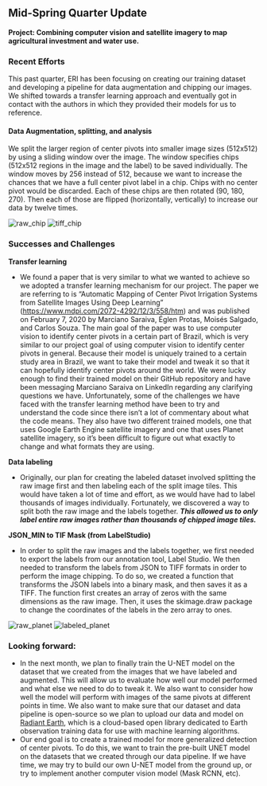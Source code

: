 ## Mid-Spring Quarter Update
**Project: Combining computer vision and satellite imagery to map agricultural investment and water use.**

### Recent Efforts
This past quarter, ERI has been focusing on creating our training dataset and developing a pipeline for data augmentation and chipping our images. We shifted towards a transfer learning approach and eventually got in contact with the authors in which they provided their models for us to reference. 
#### Data Augmentation, splitting, and analysis 
We split the larger region of center pivots into smaller image sizes (512x512) by using a sliding window over the image. The window specifies chips (512x512 regions in the image and the label) to be saved individually. The window moves by 256 instead of 512, because we want to increase the chances that we have a full center pivot label in a chip. Chips with no center pivot would be discarded. Each of these chips are then rotated (90, 180, 270). Then each of those are flipped (horizontally, vertically) to increase our data by twelve times. 

![raw_chip](images/raw_chip.png)
![tiff_chip](images/tiff_chip.png)

### Successes and Challenges
**Transfer learning**
- We found a paper that is very similar to what we wanted to achieve so we adopted a transfer learning mechanism for our project. The paper we are referring to is “Automatic Mapping of Center Pivot Irrigation Systems from Satellite Images Using Deep Learning” (https://www.mdpi.com/2072-4292/12/3/558/htm) and was published on February 7, 2020 by Marciano Saraiva, Églen Protas, Moisés Salgado, and Carlos Souza. The main goal of the paper was to use computer vision to identify center pivots in a certain part of Brazil, which is very similar to our project goal of using computer vision to identify center pivots in general. Because their model is uniquely trained to a certain study area in Brazil, we want to take their model and tweak it so that it can hopefully identify center pivots around the world. We were lucky enough to find their trained model on their GitHub repository and have been messaging Marciano Saraiva on LinkedIn regarding any clarifying questions we have. Unfortunately, some of the challenges we have faced with the transfer learning method have been to try and understand the code since there isn’t a lot of commentary about what the code means. They also have two different trained models, one that uses Google Earth Engine satellite imagery and one that uses Planet satellite imagery, so it’s been difficult to figure out what exactly to change and what formats they are using. 

**Data labeling**
- Originally, our plan for creating the labeled dataset involved splitting the raw image first and then labeling each of the split image tiles. This would have taken a lot of time and effort, as we would have had to label thousands of images individually. Fortunately, we discovered a way to split both the raw image and the labels together. ***This allowed us to only label entire raw images rather than thousands of chipped image tiles.***

**JSON_MIN to TIF Mask (from LabelStudio)**
- In order to split the raw images and the labels together, we first needed to export the labels from our annotation tool, Label Studio. We then needed to transform the labels from JSON to TIFF formats in order to perform the image chipping. To do so, we created a function that transforms the JSON labels into a binary mask, and then saves it as a TIFF. The function first creates an array of zeros with the same dimensions as the raw image. Then, it uses the skimage.draw package to change the coordinates of the labels in the zero array to ones.

![raw_planet](images/raw_planet.jpg)
![labeled_planet](images/labeled_planet.jpg)

### Looking forward:
- In the next month, we plan to finally train the U-NET model on the dataset that we created from the images that we have labeled and augmented. This will allow us to evaluate how well our model performed and what else we need to do to tweak it. We also want to consider how well the model will perform with images of the same pivots at different points in time. We also want to make sure that our dataset and data pipeline is open-source so we plan to upload our data and model on [Radiant Earth](https://www.radiant.earth/), which is a cloud-based open library dedicated to Earth observation training data for use with machine learning algorithms.
- Our end goal is to create a trained model for more generalized detection of center pivots. To do this, we want to train the pre-built UNET model on the datasets that we created through our data pipeline. If we have time, we may try to build our own U-NET model from the ground up, or try to implement another computer vision model (Mask RCNN, etc).
